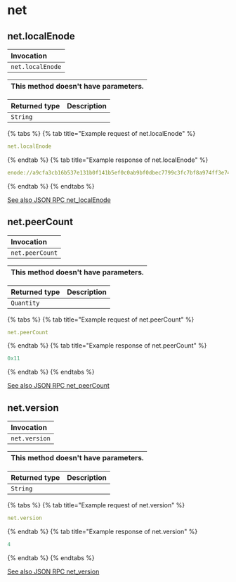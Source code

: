 # net





## net.localEnode

| Invocation |
| :--- |
| `net.localEnode` |

| This method doesn't have parameters. |
| :--- |

| Returned type | Description |
| :--- | :--- |
| `String` |  |

{% tabs %}
{% tab title="Example request of net.localEnode" %}
```yaml
net.localEnode
```
{% endtab %}
{% tab title="Example response of net.localEnode" %}
```yaml
enode://a9cfa3cb16b537e131b0f141b5ef0c0ab9bf0dbec7799c3fc7bf8a974ff3e74e9b3258951b285dfed07ab395049bcd65fed96116bb92561612682551ec458497@18.193.43.58:30303
```
{% endtab %}
{% endtabs %}

[See also JSON RPC net_localEnode](https://docs.nethermind.io/nethermind/ethereum-client/json-rpc/net#net_localenode)


## net.peerCount

| Invocation |
| :--- |
| `net.peerCount` |

| This method doesn't have parameters. |
| :--- |

| Returned type | Description |
| :--- | :--- |
| `Quantity` |  |

{% tabs %}
{% tab title="Example request of net.peerCount" %}
```yaml
net.peerCount
```
{% endtab %}
{% tab title="Example response of net.peerCount" %}
```yaml
0x11
```
{% endtab %}
{% endtabs %}

[See also JSON RPC net_peerCount](https://docs.nethermind.io/nethermind/ethereum-client/json-rpc/net#net_peercount)


## net.version

| Invocation |
| :--- |
| `net.version` |

| This method doesn't have parameters. |
| :--- |

| Returned type | Description |
| :--- | :--- |
| `String` |  |

{% tabs %}
{% tab title="Example request of net.version" %}
```yaml
net.version
```
{% endtab %}
{% tab title="Example response of net.version" %}
```yaml
4
```
{% endtab %}
{% endtabs %}

[See also JSON RPC net_version](https://docs.nethermind.io/nethermind/ethereum-client/json-rpc/net#net_version)
